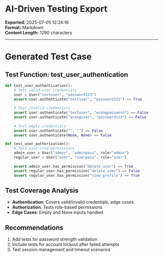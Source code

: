 # AI-Driven Testing Export

**Exported:** 2025-07-05 12:24:16  
**Format:** Markdown  
**Content Length:** 1290 characters

---

# Generated Test Case

## Test Function: test_user_authentication

```python
def test_user_authentication():
    # Test valid user credentials
    user = User("testuser", "password123")
    assert user.authenticate("testuser", "password123") == True
    
    # Test invalid credentials
    assert user.authenticate("testuser", "wrongpassword") == False
    assert user.authenticate("wronguser", "password123") == False
    
    # Test empty credentials
    assert user.authenticate("", "") == False
    assert user.authenticate(None, None) == False

def test_user_authorization():
    # Test user role permissions
    admin_user = User("admin", "adminpass", role="admin")
    regular_user = User("user", "userpass", role="user")
    
    assert admin_user.has_permission("delete_user") == True
    assert regular_user.has_permission("delete_user") == False
    assert regular_user.has_permission("view_profile") == True
```

## Test Coverage Analysis
- **Authentication**: Covers valid/invalid credentials, edge cases
- **Authorization**: Tests role-based permissions
- **Edge Cases**: Empty and None inputs handled

## Recommendations
1. Add tests for password strength validation
2. Include tests for account lockout after failed attempts
3. Test session management and timeout scenarios

